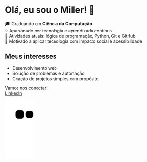 # Olá, eu sou o Miller! 👋

🎓 Graduando em **Ciência da Computação**  
💡 Apaixonado por tecnologia e aprendizado contínuo  
🔧 Atividades atuais: lógica de programação, Python, Git e GitHub  
🌱 Motivado a aplicar tecnologia com impacto social e acessibilidade  

## Meus interesses
- Desenvolvimento web
- Solução de problemas e automação
- Criação de projetos simples com propósito

Vamos nos conectar!  
[LinkedIn](linkedin.com/in/millersferreira)  

![snake gif](https://github.com/ofmsant/ofmsant/blob/output/github-contribution-grid-snake.svg)
